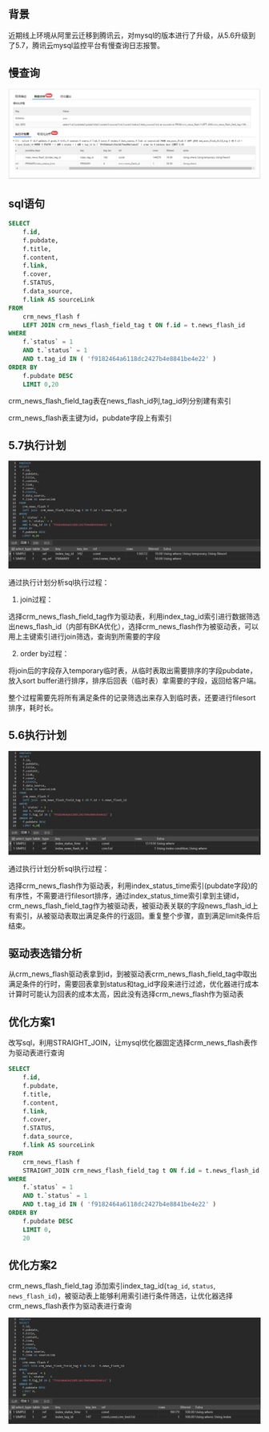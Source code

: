 ## 背景

近期线上环境从阿里云迁移到腾讯云，对mysql的版本进行了升级，从5.6升级到了5.7，腾讯云mysql监控平台有慢查询日志报警。

## 慢查询

![](../images/mysql_20221222210416.png)

## sql语句

```sql
SELECT
	f.id,
	f.pubdate,
	f.title,
	f.content,
	f.link,
	f.cover,
	f.STATUS,
	f.data_source,
	f.link AS sourceLink 
FROM
	crm_news_flash f
	LEFT JOIN crm_news_flash_field_tag t ON f.id = t.news_flash_id 
WHERE
	f.`status` = 1 
	AND t.`status` = 1 
	AND t.tag_id IN ( 'f9182464a6118dc2427b4e8841be4e22' ) 
ORDER BY
	f.pubdate DESC 
	LIMIT 0,20
```

crm_news_flash_field_tag表在news_flash_id列,tag_id列分别建有索引

crm_news_flash表主键为id，pubdate字段上有索引

## 5.7执行计划

![](../images/mysql_20221222211242.png)

通过执行计划分析sql执行过程：

1. join过程：

选择crm_news_flash_field_tag作为驱动表，利用index_tag_id索引进行数据筛选出news_flash_id（内部有BKA优化），选择crm_news_flash作为被驱动表，可以用上主键索引进行join筛选，查询到所需要的字段

2. order by过程：

将join后的字段存入temporary临时表，从临时表取出需要排序的字段pubdate，放入sort buffer进行排序，排序后回表（临时表）拿需要的字段，返回给客户端。

整个过程需要先将所有满足条件的记录筛选出来存入到临时表，还要进行filesort排序，耗时长。

## 5.6执行计划

![](../images/mysql_20221222213300.png)

通过执行计划分析sql执行过程：

选择crm_news_flash作为驱动表，利用index_status_time索引(pubdate字段)的有序性，不需要进行filesort排序，通过index_status_time索引拿到主键id，crm_news_flash_field_tag作为被驱动表，被驱动表关联的字段news_flash_id上有索引，从被驱动表取出满足条件的行返回。重复整个步骤，直到满足limit条件后结束。

## 驱动表选错分析

从crm_news_flash驱动表拿到id，到被驱动表crm_news_flash_field_tag中取出满足条件的行时，需要回表拿到status和tag_id字段来进行过滤，优化器进行成本计算时可能认为回表的成本太高，因此没有选择crm_news_flash作为驱动表

## 优化方案1

改写sql，利用STRAIGHT_JOIN，让mysql优化器固定选择crm_news_flash表作为驱动表进行查询

```sql
SELECT
	f.id,
	f.pubdate,
	f.title,
	f.content,
	f.link,
	f.cover,
	f.STATUS,
	f.data_source,
	f.link AS sourceLink 
FROM
	crm_news_flash f 
	STRAIGHT_JOIN crm_news_flash_field_tag t ON f.id = t.news_flash_id 
WHERE
	f.`status` = 1 
	AND t.`status` = 1 
	AND t.tag_id IN ( 'f9182464a6118dc2427b4e8841be4e22' ) 
ORDER BY
	f.pubdate DESC 
	LIMIT 0,
	20
```

## 优化方案2

crm_news_flash_field_tag 添加索引index_tag_id(`tag_id`, `status`, `news_flash_id`)，被驱动表上能够利用索引进行条件筛选，让优化器选择crm_news_flash表作为驱动表进行查询

![](../images/mysql_20221222220557.png)